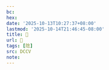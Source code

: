 ```yaml
---
bc:
hex:
date: '2025-10-13T10:27:37+08:00'
lastmod: '2025-10-14T21:46:45-08:00'
title: 􅆸
url: 􅆸
tags: [䧔]
src: DCCV
note:
---
```

